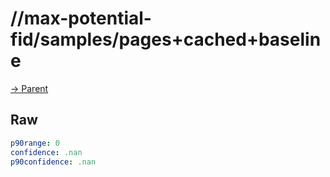 
# //max-potential-fid/samples/pages+cached+baseline

[→ Parent](../..)


## Raw


```yaml
p90range: 0
confidence: .nan
p90confidence: .nan

```

